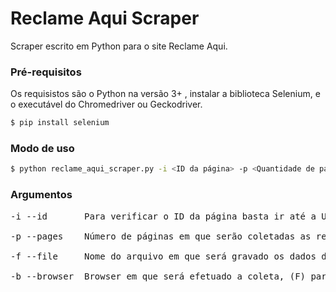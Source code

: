 # Reclame Aqui Scraper
Scraper escrito em Python para o site Reclame Aqui.

### Pré-requisitos

Os requisistos são o Python na versão 3+ , instalar a biblioteca Selenium, e o executável do Chromedriver ou Geckodriver.

```bash
$ pip install selenium
```
### Modo de uso

```bash
$ python reclame_aqui_scraper.py -i <ID da página> -p <Quantidade de páginas> -f <Nome do arquivo com os dados da coleta> -b <Browser para efetuar a coleta>
```
### Argumentos
<pre>
-i --id       Para verificar o ID da página basta ir até a URL da reclamação e copiar os números após o valor 'id': https://www.reclameaqui.com.br/indices/lista_reclamacoes/?id=<b>1111</b>&page=1&size=10&status=ALL

-p --pages    Número de páginas em que serão coletadas as reclamações. Ex.: '10' irá coletar reclamações da 10 primeiras páginas.

-f --file     Nome do arquivo em que será gravado os dados das reclamações.

-b --browser  Browser em que será efetuado a coleta, (F) para Firefox ou (C) para Chrome.
</pre>
